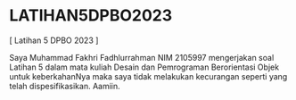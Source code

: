 # LATIHAN5DPBO2023

[ Latihan 5 DPBO 2023 ]

Saya Muhammad Fakhri Fadhlurrahman NIM 2105997 mengerjakan soal Latihan 5 dalam mata kuliah Desain dan Pemrograman Berorientasi Objek untuk keberkahanNya maka saya tidak melakukan kecurangan seperti yang telah dispesifikasikan. Aamiin.
